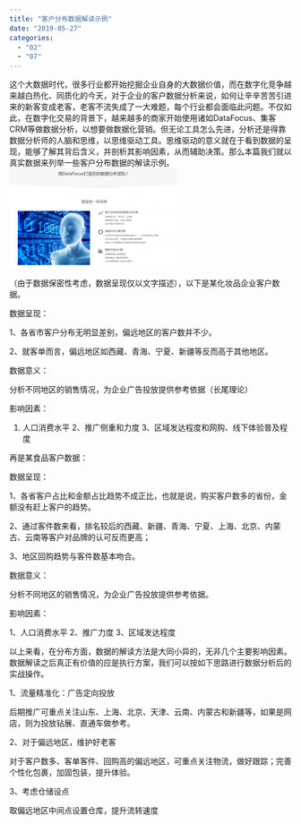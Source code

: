 ```yaml
---
title: "客户分布数据解读示例"
date: "2019-05-27"
categories: 
  - "02"
  - "07"
---
```


这个大数据时代，很多行业都开始挖掘企业自身的大数据价值，而在数字化竞争越来越白热化、同质化的今天，对于企业的客户数据分析来说，如何让辛辛苦苦引进来的新客变成老客，老客不流失成了一大难题，每个行业都会面临此问题。不仅如此，在数字化交易的背景下，越来越多的商家开始使用诸如DataFocus、集客CRM等做数据分析，以想要做数据化营销。但无论工具怎么先进，分析还是得靠数据分析师的人脑和思维，以思维驱动工具。思维驱动的意义就在于看到数据的呈现，能够了解其背后含义，并剖析其影响因素，从而辅助决策。那么本篇我们就以真实数据来列举一些客户分布数据的解读示例。![](images/word-image-109-300x178.png)

（由于数据保密性考虑，数据呈现仅以文字描述），以下是某化妆品企业客户数据。

数据呈现：

1、各省市客户分布无明显差别，偏远地区的客户数并不少。

2、就客单而言，偏远地区如西藏、青海、宁夏、新疆等反而高于其他地区。

数据意义：

分析不同地区的销售情况，为企业广告投放提供参考依据（长尾理论）

影响因素：

1. 人口消费水平 2、推广侧重和力度 3、区域发达程度和网购、线下体验普及程度

再是某食品客户数据：

数据呈现：

1、各省客户占比和金额占比趋势不成正比，也就是说，购买客户数多的省份，金额没有赶上客户的趋势。

2、通过客件数来看，排名较后的西藏、新疆、青海、宁夏、上海、北京、内蒙古、云南等客户对品牌的认可反而更高；

3、地区回购趋势与客件数基本吻合。

数据意义：

分析不同地区的销售情况，为企业广告投放提供参考依据。

影响因素：

1、人口消费水平 2、推广力度 3、区域发达程度

以上来看，在分布方面，数据的解读方法是大同小异的，无非几个主要影响因素。数据解读之后真正有价值的应是执行方案，我们可以按如下思路进行数据分析后的实战操作。

1、流量精准化：广告定向投放

后期推广可重点关注山东、上海、北京、天津、云南、内蒙古和新疆等，如果是网店，则为投放钻展、直通车做参考。

2、对于偏远地区，维护好老客

对于客户数多、客单客件、回购高的偏远地区，可重点关注物流，做好跟踪；完善个性化包裹，加固包装，提升体验。

3、考虑仓储设点

取偏远地区中间点设置仓库，提升流转速度
